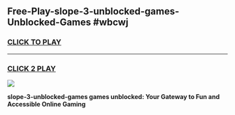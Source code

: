 
## Free-Play-slope-3-unblocked-games-Unblocked-Games #wbcwj
<h3>
<a href="https://news.freeplayer.one?title=slope-3-unblocked-games&ref=8M">CLICK TO PLAY</a></h3>
<hr>

<h3>
<a href="https://news.freeplayer.one?title=slope-3-unblocked-games&ref=8M">CLICK 2 PLAY</a>
  
</h3>

<a href="https://news.freeplayer.one?title=slope-3-unblocked-games&ref=8M"><img src="https://clearcache.store/games.png"></a>


**slope-3-unblocked-games games unblocked: Your Gateway to Fun and Accessible Online Gaming**
